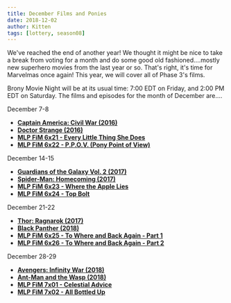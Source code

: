 ```yaml
---
title: December Films and Ponies
date: 2018-12-02
author: Kitten
tags: [lottery, season08]
---
```


We've reached the end of another year!  We thought it might be nice to take a break from voting for a month and do some good old fashioned....mostly new superhero movies from the last year or so.  That's right, it's time for Marvelmas once again!  This year, we will cover all of Phase 3's films.

Brony Movie Night will be at its usual time: 7:00 EDT on Friday, and 2:00 PM EDT on Saturday.  The films and episodes for the month of December are....

December 7-8
-	**[Captain America: Civil War (2016)][m1]**
-	**[Doctor Strange (2016)][m2]**
-	**[MLP FiM 6x21 - Every Little Thing She Does][p1]**
-	**[MLP FiM 6x22 - P.P.O.V. (Pony Point of View)][p2]**

December 14-15
-	**[Guardians of the Galaxy Vol. 2 (2017)][m3]**
-	**[Spider-Man: Homecoming (2017)][m4]**
-	**[MLP FiM 6x23 - Where the Apple Lies][p3]**
-	**[MLP FiM 6x24 - Top Bolt][p4]**

December 21-22
-	**[Thor: Ragnarok (2017)][m5]**
-	**[Black Panther (2018)][m6]**
-	**[MLP FiM 6x25 - To Where and Back Again - Part 1][p5]**
-	**[MLP FiM 6x26 - To Where and Back Again - Part 2][p6]**

December 28-29
-	**[Avengers: Infinity War (2018)][m5]**
-	**[Ant-Man and the Wasp (2018)][m6]**
-	**[MLP FiM 7x01 - Celestial Advice][p5]**
-	**[MLP FiM 7x02 - All Bottled Up][p6]**


[m1]: https://www.imdb.com/title/tt3498820/
[m2]: https://www.imdb.com/title/tt1211837/
[m3]: https://www.imdb.com/title/tt3896198/
[m4]: https://www.imdb.com/title/tt3896198/
[m5]: https://www.imdb.com/title/tt3501632/
[m6]: https://www.imdb.com/title/tt1825683/
[m7]: https://www.imdb.com/title/tt4154756/
[m8]: https://www.imdb.com/title/tt5095030/
[p1]: https://www.imdb.com/title/tt5524286/
[p2]: https://www.imdb.com/title/tt5524288/
[p3]: https://www.imdb.com/title/tt5524290/
[p4]: https://www.imdb.com/title/tt5524292/
[p5]: https://www.imdb.com/title/tt5524296/
[p6]: https://www.imdb.com/title/tt5524294/
[p7]: https://www.imdb.com/title/tt6240428/
[p8]: https://www.imdb.com/title/tt6240430/
